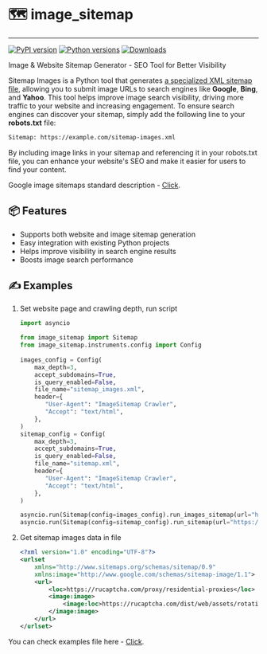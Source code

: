 # 🗺️ image_sitemap

<hr>

[![PyPI version](https://badge.fury.io/py/image-sitemap.svg)](https://badge.fury.io/py/image-sitemap)
[![Python versions](https://img.shields.io/pypi/pyversions/image-sitemap.svg?logo=python&logoColor=FBE072)](https://badge.fury.io/py/image-sitemap)
[![Downloads](https://static.pepy.tech/badge/image-sitemap/month)](https://pepy.tech/project/image-sitemap)

Image & Website Sitemap Generator - SEO Tool for Better Visibility

Sitemap Images is a Python tool that generates [a specialized XML sitemap file](./example_sitemap_images.xml),
allowing you to submit image URLs to search engines like **Google**, **Bing**, and **Yahoo**.
This tool helps improve image search visibility, driving more traffic to your website and increasing engagement.
To ensure search engines can discover your sitemap, simply add the following line to your **robots.txt** file:
```txt
Sitemap: https://example.com/sitemap-images.xml
```
By including image links in your sitemap and referencing it in your robots.txt file, you can enhance your website's SEO and make it easier for users to find your content.

Google image sitemaps standard description - [Click](https://developers.google.com/search/docs/crawling-indexing/sitemaps/image-sitemaps).

## 📦 Features

- Supports both website and image sitemap generation  
- Easy integration with existing Python projects  
- Helps improve visibility in search engine results  
- Boosts image search performance

## ✍️ Examples

1. Set website page and crawling depth, run script
    ```python
    import asyncio
    
    from image_sitemap import Sitemap
    from image_sitemap.instruments.config import Config
      
    images_config = Config(
        max_depth=3,
        accept_subdomains=True,
        is_query_enabled=False,
        file_name="sitemap_images.xml",
        header={
           "User-Agent": "ImageSitemap Crawler",
           "Accept": "text/html",
        },
    )
    sitemap_config = Config(
        max_depth=3,
        accept_subdomains=True,
        is_query_enabled=False,
        file_name="sitemap.xml",
        header={
           "User-Agent": "ImageSitemap Crawler",
           "Accept": "text/html",
        },
    )
    
    asyncio.run(Sitemap(config=images_config).run_images_sitemap(url="https://rucaptcha.com/"))
    asyncio.run(Sitemap(config=sitemap_config).run_sitemap(url="https://rucaptcha.com/"))
    ```
2. Get sitemap images data in file 
    ```xml
    <?xml version="1.0" encoding="UTF-8"?>
    <urlset
        xmlns="http://www.sitemaps.org/schemas/sitemap/0.9"
        xmlns:image="http://www.google.com/schemas/sitemap-image/1.1">
        <url>
            <loc>https://rucaptcha.com/proxy/residential-proxies</loc>
            <image:image>
                <image:loc>https://rucaptcha.com/dist/web/assets/rotating-residential-proxies-NEVfEVLW.svg</image:loc>
            </image:image>
        </url>
    </urlset>
    ```

You can check examples file here - [Click](./example_sitemap_images.xml).
